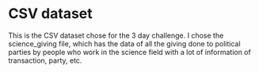 # CSV dataset

This is the CSV dataset chose for the 3 day challenge. I chose the science_giving file, which has the data of all the giving done to political parties by people who work in the science field with a lot of information of transaction, party, etc.